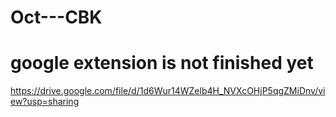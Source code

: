 # Oct---CBK
# google extension is not finished yet
https://drive.google.com/file/d/1d6Wur14WZelb4H_NVXcOHjP5qgZMiDnv/view?usp=sharing
